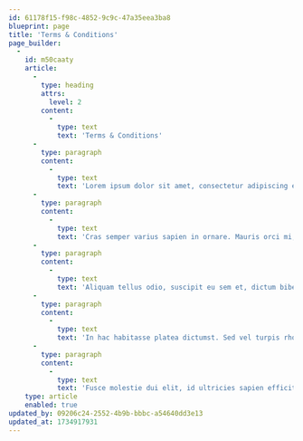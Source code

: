 ```yaml
---
id: 61178f15-f98c-4852-9c9c-47a35eea3ba8
blueprint: page
title: 'Terms & Conditions'
page_builder:
  -
    id: m50caaty
    article:
      -
        type: heading
        attrs:
          level: 2
        content:
          -
            type: text
            text: 'Terms & Conditions'
      -
        type: paragraph
        content:
          -
            type: text
            text: 'Lorem ipsum dolor sit amet, consectetur adipiscing elit. Donec ullamcorper enim nec massa ullamcorper commodo. Nullam cursus ipsum vitae risus rutrum faucibus. Nullam ut tellus magna. Aliquam ullamcorper nec lectus elementum aliquam. Ut neque nunc, sodales ut sapien quis, viverra consectetur sapien. In iaculis mauris vitae felis interdum, vitae egestas tortor interdum. Donec feugiat rhoncus ligula, eget tempus risus bibendum nec. Integer fermentum erat sit amet risus iaculis bibendum. Nulla quis consectetur lectus, vel consequat nulla. Phasellus commodo elit ac justo pulvinar, a ullamcorper ipsum euismod. Vestibulum mollis semper ante, sed facilisis nisi sodales eget. Morbi pellentesque massa id dignissim facilisis. Nunc tincidunt odio enim, quis tempus orci vestibulum vel.'
      -
        type: paragraph
        content:
          -
            type: text
            text: 'Cras semper varius sapien in ornare. Mauris orci mi, auctor non efficitur et, volutpat sed diam. Etiam placerat tincidunt velit, in convallis sem. Ut egestas volutpat purus, sed lobortis mauris congue sed. Morbi ipsum orci, fermentum vel dignissim ut, blandit in leo. Cras in lorem sed arcu laoreet vehicula. Sed varius iaculis ex ut ultricies. Vivamus elit ligula, luctus pretium pulvinar nec, fermentum vitae eros. Sed at felis imperdiet, eleifend risus vitae, pellentesque enim. Aenean sed est et leo bibendum aliquam vitae sed lorem.'
      -
        type: paragraph
        content:
          -
            type: text
            text: 'Aliquam tellus odio, suscipit eu sem et, dictum bibendum est. Cras sagittis, tortor id pretium mollis, tellus mauris interdum tortor, in fringilla nulla sapien nec elit. Vivamus id varius nunc. Fusce vehicula, elit ac vestibulum vestibulum, eros nunc lacinia sem, at fringilla mi nisi porttitor lectus. Donec nec velit eget elit iaculis dignissim a quis elit. Ut eget dui diam. Nam imperdiet neque et imperdiet semper. Interdum et malesuada fames ac ante ipsum primis in faucibus. Vivamus est elit, lacinia eget ex venenatis, faucibus hendrerit lacus.'
      -
        type: paragraph
        content:
          -
            type: text
            text: 'In hac habitasse platea dictumst. Sed vel turpis rhoncus, egestas ante et, aliquam velit. Ut ac mauris tortor. Proin auctor in augue in congue. Integer sit amet rhoncus ipsum, vitae fringilla libero. Aenean ex urna, rhoncus at odio vel, auctor tristique tortor. Pellentesque eu mauris quis erat porta sodales a et arcu. Pellentesque volutpat id risus porttitor venenatis. Suspendisse vitae accumsan ante.'
      -
        type: paragraph
        content:
          -
            type: text
            text: 'Fusce molestie dui elit, id ultricies sapien efficitur vel. Fusce cursus sit amet leo id congue. Nulla nec tortor eu lorem aliquet blandit. Aenean diam magna, pretium ut venenatis eget, venenatis quis urna. Morbi consequat efficitur magna vitae tempus. In blandit facilisis nisl hendrerit malesuada. Phasellus dignissim augue sem, eget blandit est faucibus eu. Suspendisse varius dictum leo, eget pretium eros placerat a. Sed accumsan cursus urna nec semper.'
    type: article
    enabled: true
updated_by: 09206c24-2552-4b9b-bbbc-a54640dd3e13
updated_at: 1734917931
---
```

